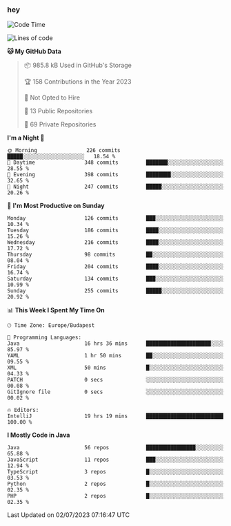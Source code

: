 ### hey

<!--START_SECTION:waka-->
![Code Time](http://img.shields.io/badge/Code%20Time-914%20hrs%202%20mins-blue)

![Lines of code](https://img.shields.io/badge/From%20Hello%20World%20I%27ve%20Written-990.3%20thousand%20lines%20of%20code-blue)

**🐱 My GitHub Data** 

> 📦 985.8 kB Used in GitHub's Storage 
 > 
> 🏆 158 Contributions in the Year 2023
 > 
> 🚫 Not Opted to Hire
 > 
> 📜 13 Public Repositories 
 > 
> 🔑 69 Private Repositories 
 > 
**I'm a Night 🦉** 

```text
🌞 Morning                226 commits         █████░░░░░░░░░░░░░░░░░░░░   18.54 % 
🌆 Daytime                348 commits         ███████░░░░░░░░░░░░░░░░░░   28.55 % 
🌃 Evening                398 commits         ████████░░░░░░░░░░░░░░░░░   32.65 % 
🌙 Night                  247 commits         █████░░░░░░░░░░░░░░░░░░░░   20.26 % 
```
📅 **I'm Most Productive on Sunday** 

```text
Monday                   126 commits         ███░░░░░░░░░░░░░░░░░░░░░░   10.34 % 
Tuesday                  186 commits         ████░░░░░░░░░░░░░░░░░░░░░   15.26 % 
Wednesday                216 commits         ████░░░░░░░░░░░░░░░░░░░░░   17.72 % 
Thursday                 98 commits          ██░░░░░░░░░░░░░░░░░░░░░░░   08.04 % 
Friday                   204 commits         ████░░░░░░░░░░░░░░░░░░░░░   16.74 % 
Saturday                 134 commits         ███░░░░░░░░░░░░░░░░░░░░░░   10.99 % 
Sunday                   255 commits         █████░░░░░░░░░░░░░░░░░░░░   20.92 % 
```


📊 **This Week I Spent My Time On** 

```text
🕑︎ Time Zone: Europe/Budapest

💬 Programming Languages: 
Java                     16 hrs 36 mins      █████████████████████░░░░   85.97 % 
YAML                     1 hr 50 mins        ██░░░░░░░░░░░░░░░░░░░░░░░   09.55 % 
XML                      50 mins             █░░░░░░░░░░░░░░░░░░░░░░░░   04.33 % 
PATCH                    0 secs              ░░░░░░░░░░░░░░░░░░░░░░░░░   00.08 % 
GitIgnore file           0 secs              ░░░░░░░░░░░░░░░░░░░░░░░░░   00.02 % 

🔥 Editors: 
IntelliJ                 19 hrs 19 mins      █████████████████████████   100.00 % 
```

**I Mostly Code in Java** 

```text
Java                     56 repos            ████████████████░░░░░░░░░   65.88 % 
JavaScript               11 repos            ███░░░░░░░░░░░░░░░░░░░░░░   12.94 % 
TypeScript               3 repos             █░░░░░░░░░░░░░░░░░░░░░░░░   03.53 % 
Python                   2 repos             █░░░░░░░░░░░░░░░░░░░░░░░░   02.35 % 
PHP                      2 repos             █░░░░░░░░░░░░░░░░░░░░░░░░   02.35 % 
```




 Last Updated on 02/07/2023 07:16:47 UTC
<!--END_SECTION:waka-->
